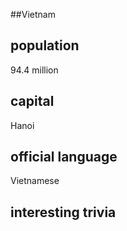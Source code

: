 ##Vietnam
## population
94.4 million

## capital
Hanoi
 
## official language
Vietnamese

## interesting trivia



